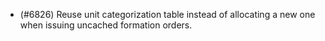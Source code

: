- (#6826) Reuse unit categorization table instead of allocating a new one when issuing uncached formation orders.

